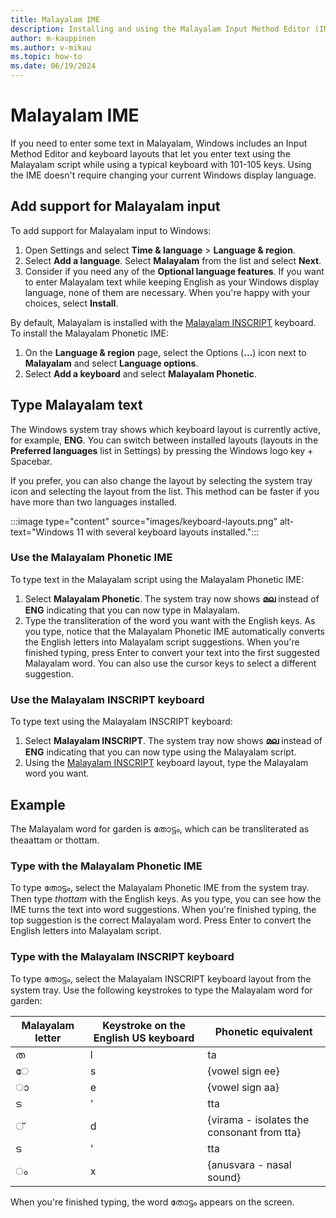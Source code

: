 ```yaml
---
title: Malayalam IME
description: Installing and using the Malayalam Input Method Editor (IME)
author: m-kauppinen
ms.author: v-mikau
ms.topic: how-to
ms.date: 06/19/2024
---
```


# Malayalam IME

If you need to enter some text in Malayalam, Windows includes an Input Method Editor and keyboard layouts that let you enter text using the Malayalam script while using a typical keyboard with 101-105 keys. Using the IME doesn't require changing your current Windows display language.

## Add support for Malayalam input

To add support for Malayalam input to Windows:

1. Open Settings and select **Time & language** > **Language & region**.
1. Select **Add a language**. Select **Malayalam** from the list and select **Next**.
1. Consider if you need any of the **Optional language features**. If you want to enter Malayalam text while keeping English as your Windows display language, none of them are necessary. When you're happy with your choices, select **Install**.

By default, Malayalam is installed with the [Malayalam INSCRIPT](../keyboards/kbdinmal.md) keyboard. To install the Malayalam Phonetic IME:

1. On the **Language & region** page, select the Options (**…**) icon next to **Malayalam** and select **Language options**.
1. Select **Add a keyboard** and select **Malayalam Phonetic**.

## Type Malayalam text

The Windows system tray shows which keyboard layout is currently active, for example, **ENG**. You can switch between installed layouts (layouts in the **Preferred languages** list in Settings) by pressing the Windows logo key + Spacebar.

If you prefer, you can also change the layout by selecting the system tray icon and selecting the layout from the list. This method can be faster if you have more than two languages installed.

:::image type="content" source="images/keyboard-layouts.png" alt-text="Windows 11 with several keyboard layouts installed.":::

### Use the Malayalam Phonetic IME

To type text in the Malayalam script using the Malayalam Phonetic IME:

1. Select **Malayalam Phonetic**. The system tray now shows **മല** instead of **ENG** indicating that you can now type in Malayalam.
1. Type the transliteration of the word you want with the English keys. As you type, notice that the Malayalam Phonetic IME automatically converts the English letters into Malayalam script suggestions. When you're finished typing, press Enter to convert your text into the first suggested Malayalam word. You can also use the cursor keys to select a different suggestion.

### Use the Malayalam INSCRIPT keyboard

To type text using the Malayalam INSCRIPT keyboard:

1. Select **Malayalam INSCRIPT**. The system tray now shows **മല** instead of **ENG** indicating that you can now type using the Malayalam script.
1. Using the [Malayalam INSCRIPT](../keyboards/kbdinmal.md) keyboard layout, type the Malayalam word you want.

## Example

The Malayalam word for garden is തോട്ടം, which can be transliterated as theaattam or thottam.

### Type with the Malayalam Phonetic IME

To type തോട്ടം, select the Malayalam Phonetic IME from the system tray. Then type *thottam* with the English keys. As you type, you can see how the IME turns the text into word suggestions. When you're finished typing, the top suggestion is the correct Malayalam word. Press Enter to convert the English letters into Malayalam script.

### Type with the Malayalam INSCRIPT keyboard

To type തോട്ടം, select the Malayalam INSCRIPT keyboard layout from the system tray. Use the following keystrokes to type the Malayalam word for garden:

| Malayalam letter | Keystroke on the English US keyboard | Phonetic equivalent |
|----------------|--------------------------------------|---------------------|
| ത | l | ta |
| ◌േ | s | {vowel sign ee} |
| ◌ാ | e | {vowel sign aa} |
| ട | ' | tta |
| ◌് | d | {virama - isolates the consonant from tta}  |
| ട | ' | tta |
| ◌ം | x | {anusvara - nasal sound} |

When you're finished typing, the word തോട്ടം appears on the screen.
